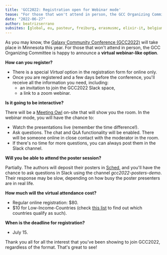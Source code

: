 ```yaml
---
title: 'GCC2022: Registration open for Webinar mode'
tease: "For those that won't attend in person, the GCC Organizing Committee is happy to announce a virtual webinar-like option"
date: "2022-06-27"
author: beatrizserrano
subsites: [global, eu, pasteur, freiburg, erasmusmc, elixir-it, belgium, genouest]
---
```


As you may know, the [Galaxy Community Conference (GCC2022)](/events/gcc2022/) will take place in Minnesota this year. For those that won't attend in person, the GCC Organizing Committee is happy to announce a **virtual webinar-like option**.


**How can you register?**

* There is a special *Virtual* option in the registration form for online only.
* Once you are registered and a few days before the conference, you'll receive all the information you need, including:
   - an invitation to join the GCC2022 Slack space,
   - a link to a zoom webinar.


**Is it going to be interactive?**

There will be a [Meeting Owl](https://owllabs.com) on-site that will show you the room. In the webinar mode, you will have the chance to:
* Watch the presentations live (remember the time difference!).
* Ask questions. The chat and Q`&`A functionality will be enabled. There will be someone online in close contact with the moderator in the room.
* If there's no time for more questions, you can always post them in the Slack channel.


**Will you be able to attend the poster session?**

Partially. The authors will deposit their posters in [Sched](https://gcc2022.sched.com/), and you'll have the chance to ask questions in Slack using the channel *gcc2022-posters-demo*. Their response may be slow, depending on how busy the poster presenters are in real life.


**How much will the virtual attendance cost?**

- Regular online registration: $80.
- $10 for Low-Income-Countries (check [this list](https://drive.google.com/file/d/1PW11lByYd61cIT7wPnGmTQpd9kM79EXX/view?usp=sharing) to find out which countries qualify as such). 


**When is the deadline for registration?**

 - July 15.

Thank you all for all the interest that you've been showing to join GCC2022, regardless of the format. That's great to see!
